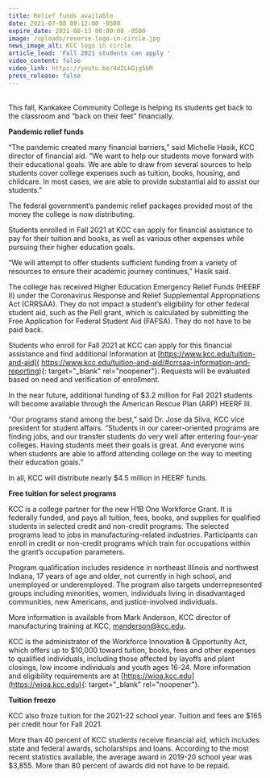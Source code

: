 ```yaml
---
title: Relief funds available
date: 2021-07-08 00:12:00 -0500
expire_date: 2021-08-13 00:00:00 -0500
image: /uploads/reverse-logo-in-circle.jpg
news_image_alt: KCC logo in circle
article_lead: 'Fall 2021 students can apply '
video_content: false
video_link: https://youtu.be/4d2LkGjg5bM
press_release: false
---
```

<br>This fall, Kankakee Community College is helping its students get back to the classroom and “back on their feet” financially.

**Pandemic relief funds**

“The pandemic created many financial barriers,” said Michelle Hasik, KCC director of financial aid. “We want to help our students move forward with their educational goals. We are able to draw from several sources to help students cover college expenses such as tuition, books, housing, and childcare. In most cases, we are able to provide substantial aid to assist our students.”

The federal government’s pandemic relief packages provided most of the money the college is now distributing.

Students enrolled in Fall 2021 at KCC can apply for financial assistance to pay for their tuition and books, as well as various other expenses while pursuing their higher education goals.&nbsp;

“We will attempt to offer students sufficient funding from a variety of resources to ensure their academic journey continues,” Hasik said.

The college has received Higher Education Emergency Relief Funds (HEERF II) under the Coronavirus Response and Relief Supplemental Appropriations Act (CRRSAA). They do not impact a student’s eligibility for other federal student aid, such as the Pell grant, which is calculated by submitting the Free Application for Federal Student Aid (FAFSA). They do not have to be paid back.

Students who enroll for Fall 2021 at KCC can apply for this financial assistance and find additional Information at [https://www.kcc.edu/tuition-and-aid]( https://www.kcc.edu/tuition-and-aid/#crrsaa-information-and-reporting){: target="_blank" rel="noopener"}. Requests will be evaluated based on need and verification of enrollment.

In the near future, additional funding of $3.2 million for Fall 2021 students will become available through the American Rescue Plan (ARP) HEERF III.

“Our programs stand among the best,” said Dr. Jose da Silva, KCC vice president for student affairs. “Students in our career-oriented programs are finding jobs, and our transfer students do very well after entering four-year colleges. Having students meet their goals is great. And everyone wins when students are able to afford attending college on the way to meeting their education goals.”&nbsp;

In all, KCC will distribute nearly $4.5 million in HEERF funds.

**Free tuition for select programs**

KCC is a college partner for the new H1B One Workforce Grant. It is federally funded, and pays all tuition, fees, books, and supplies for qualified students in selected credit and non-credit programs. The selected programs lead to jobs in manufacturing-related industries. Participants can enroll in credit or non-credit programs which train for occupations within the grant’s occupation parameters.

Program qualification includes residence in northeast Illinois and northwest Indiana, 17 years of age and older, not currently in high school, and unemployed or underemployed. The program also targets underrepresented groups including minorities, women, individuals living in disadvantaged communities, new Americans, and justice-involved individuals.&nbsp;

More information is available from Mark Anderson, KCC director of manufacturing training at KCC, [manderson@kcc.edu](mailto:manderson@kcc.edu).

KCC is the administrator of the Workforce Innovation & Opportunity Act, which offers up to $10,000 toward tuition, books, fees and other expenses to qualified individuals, including those affected by layoffs and plant closings, low income individuals and youth ages 16-24. More information and eligibility requirements are at [https://wioa.kcc.edu](https://wioa.kcc.edu){: target="_blank" rel="noopener"}.

**Tuition freeze**

KCC also froze tuition for the 2021-22 school year. Tuition and fees are $165 per credit hour for Fall 2021.

More than 40 percent of KCC students receive financial aid, which includes state and federal awards, scholarships and loans. According to the most recent statistics available, the average award in 2019-20 school year was $3,855. More than 80 percent of awards did not have to be repaid.

<br>&nbsp;
